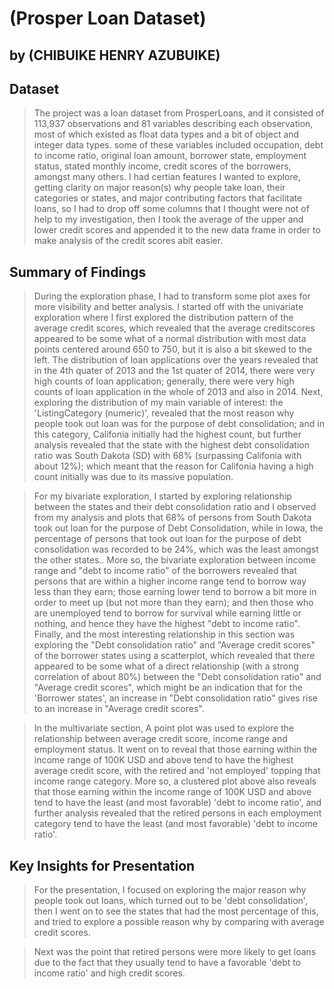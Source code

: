 # (Prosper Loan Dataset)
## by (CHIBUIKE HENRY AZUBUIKE)


## Dataset

> The project was a loan dataset from ProsperLoans, and it consisted of 113,937 observations and 81 variables describing each observation, most of which existed as float data types and a bit of object and integer data types. some of these variables included occupation, debt to income ratio, original loan amount, borrower state, employment status, stated monthly income, credit scores of the borrowers, amongst many others.
I had certian features I wanted to explore, getting clarity on major reason(s) why people take loan, their categories or states, and major contributing factors that facilitate loans, so I had to drop off some columns that I thought were not of help to my investigation, then I took the average of the upper and lower credit scores and appended it to the new data frame in order to make analysis of the credit scores abit easier.


## Summary of Findings

> During the exploration phase, I had to transform some plot axes for more visibility and better analysis. I started off with the univariate exploration where I first explored the distribution pattern of the average credit scores, which revealed that the average creditscores appeared to be some what of a normal distribution with most data points centered around 650 to 750, but it is also a bit skewed to the left.
The distribution of loan applications over the years revealed that in the 4th quater of 2013 and the 1st quater of 2014, there were very high counts of loan application; generally, there were very high counts of loan application in the whole of 2013 and also in 2014.
Next, exploring the distribution of my main variable of interest: the 'ListingCategory (numeric)', revealed that the most reason why people took out loan was for the purpose of debt consolidation; and in this category, Califonia initially had the highest count, but further analysis revealed that the state with the highest debt consolidation ratio was South Dakota (SD) with 68% (surpassing Califonia with about 12%); which meant that the reason for Califonia having a high count initially was due to its massive population.

> For my bivariate exploration, I started by exploring relationship between the states and their debt consolidation ratio and I observed from my analysis and plots that 68% of persons from South Dakota took out loan for the purpose of Debt Consolidation, while in Iowa, the percentage of persons that took out loan for the purpose of debt consolidation was recorded to be 24%, which was the least amongst the other states.. More so, the bivariate exploration between income range and "debt to income ratio" of the borrowers revealed that persons that are within a higher income range tend to borrow way less than they earn; those earning lower tend to borrow a bit more in order to meet up (but not more than they earn); and then those who are unemployed tend to borrow for survival while earning little or nothing, and hence they have the highest "debt to income ratio". Finally, and the most interesting relationship in this section was exploring the "Debt consolidation ratio" and "Average credit scores" of the borrower states using a scatterplot, which revealed that there appeared to be some what of a direct relationship (with a strong correlation of about 80%) between the "Debt consolidation ratio" and "Average credit scores", which might be an indication that for the 'Borrower states', an increase in "Debt consolidation ratio" gives rise to an increase in "Average credit scores".

> In the multivariate section, A point plot was used to explore the relationship between average credit score, income range and employment status. It went on to reveal that those earning within the income range of 100K USD and above tend to have the highest average credit score, with the retired and 'not employed' topping that income range category. More so, a clustered plot above also reveals that those earning within the income range of 100K USD and above tend to have the least (and most favorable) 'debt to income ratio', and further analysis revealed that the retired persons in each employment category tend to have the least (and most favorable) 'debt to income ratio'.


## Key Insights for Presentation

> For the presentation, I focused on exploring the major reason why people took out loans, which turned out to be 'debt consolidation', then I went on to see the states that had the most percentage of this, and tried to explore a possible reason why by comparing with average credit scores.

> Next was the point that retired persons were more likely to get loans due to the fact that they usually tend to have a favorable 'debt to income ratio' and high credit scores.